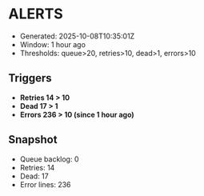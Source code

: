 # ALERTS

- Generated: 2025-10-08T10:35:01Z
- Window: 1 hour ago
- Thresholds: queue>20, retries>10, dead>1, errors>10

## Triggers
- **Retries 14 > 10**
- **Dead 17 > 1**
- **Errors 236 > 10 (since 1 hour ago)**

## Snapshot
- Queue backlog: 0
- Retries: 14
- Dead: 17
- Error lines: 236
